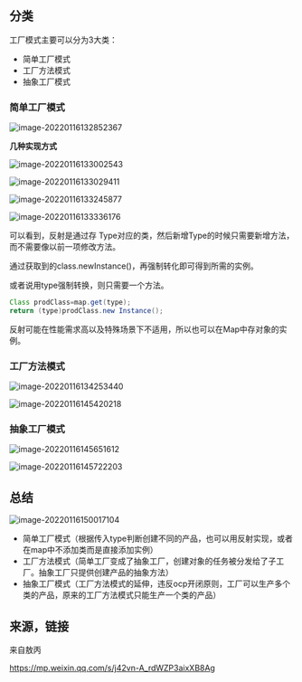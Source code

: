 ## 分类

工厂模式主要可以分为3大类：

- 简单工厂模式
- 工厂方法模式
- 抽象工厂模式



### 简单工厂模式

![image-20220116132852367](%E5%B7%A5%E5%8E%82%E6%A8%A1%E5%BC%8F.assets/image-20220116132852367.png)



**几种实现方式**

![image-20220116133002543](%E5%B7%A5%E5%8E%82%E6%A8%A1%E5%BC%8F.assets/image-20220116133002543.png)

![image-20220116133029411](%E5%B7%A5%E5%8E%82%E6%A8%A1%E5%BC%8F.assets/image-20220116133029411.png)

![image-20220116133245877](%E5%B7%A5%E5%8E%82%E6%A8%A1%E5%BC%8F.assets/image-20220116133245877.png)



![image-20220116133336176](%E5%B7%A5%E5%8E%82%E6%A8%A1%E5%BC%8F.assets/image-20220116133336176.png)

可以看到，反射是通过存 Type对应的类，然后新增Type的时候只需要新增方法，而不需要像以前一项修改方法。

通过获取到的class.newInstance()，再强制转化即可得到所需的实例。



或者说用type强制转换，则只需要一个方法。

~~~java
Class prodClass=map.get(type);
return (type)prodClass.new Instance();
~~~



反射可能在性能需求高以及特殊场景下不适用，所以也可以在Map中存对象的实例。



### 工厂方法模式

![image-20220116134253440](%E5%B7%A5%E5%8E%82%E6%A8%A1%E5%BC%8F.assets/image-20220116134253440.png)

![image-20220116145420218](%E5%B7%A5%E5%8E%82%E6%A8%A1%E5%BC%8F.assets/image-20220116145420218.png)

### 抽象工厂模式

![image-20220116145651612](%E5%B7%A5%E5%8E%82%E6%A8%A1%E5%BC%8F.assets/image-20220116145651612.png)

![image-20220116145722203](%E5%B7%A5%E5%8E%82%E6%A8%A1%E5%BC%8F.assets/image-20220116145722203.png)

## 总结

![image-20220116150017104](%E5%B7%A5%E5%8E%82%E6%A8%A1%E5%BC%8F.assets/image-20220116150017104.png)

- 简单工厂模式（根据传入type判断创建不同的产品，也可以用反射实现，或者在map中不添加类而是直接添加实例）
- 工厂方法模式（简单工厂变成了抽象工厂，创建对象的任务被分发给了子工厂。抽象工厂只提供创建产品的抽象方法）
- 抽象工厂模式（工厂方法模式的延伸，违反ocp开闭原则，工厂可以生产多个类的产品，原来的工厂方法模式只能生产一个类的产品）





## 来源，链接

来自敖丙

https://mp.weixin.qq.com/s/j42vn-A_rdWZP3aixXB8Ag